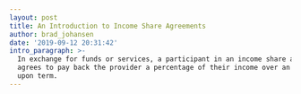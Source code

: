 ```yaml
---
layout: post
title: An Introduction to Income Share Agreements
author: brad_johansen
date: '2019-09-12 20:31:42'
intro_paragraph: >-
  In exchange for funds or services, a participant in an income share agreement
  agrees to pay back the provider a percentage of their income over an agreed
  upon term.
---
```


